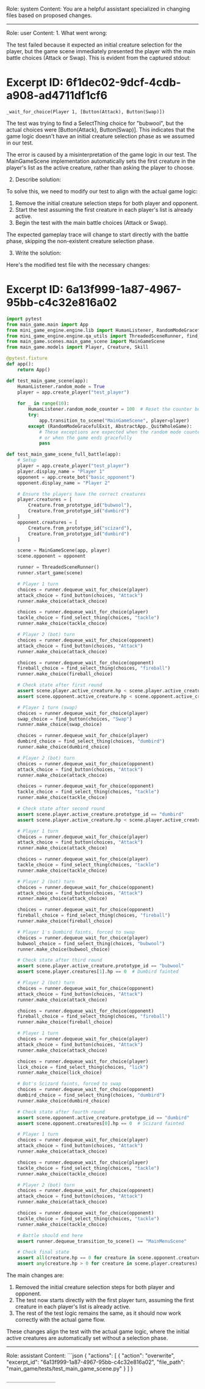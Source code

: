 Role: system
Content: You are a helpful assistant specialized in changing files based on proposed changes.
__________________
Role: user
Content: 1. What went wrong:

The test failed because it expected an initial creature selection for the player, but the game scene immediately presented the player with the main battle choices (Attack or Swap). This is evident from the captured stdout:

# Excerpt ID: 6f1dec02-9dcf-4cdb-a908-ad4711df1cf6
```
_wait_for_choice(Player 1, [Button(Attack), Button(Swap)])
```

The test was trying to find a SelectThing choice for "bubwool", but the actual choices were [Button(Attack), Button(Swap)]. This indicates that the game logic doesn't have an initial creature selection phase as we assumed in our test.

The error is caused by a misinterpretation of the game logic in our test. The MainGameScene implementation automatically sets the first creature in the player's list as the active creature, rather than asking the player to choose.

2. Describe solution:

To solve this, we need to modify our test to align with the actual game logic:

1. Remove the initial creature selection steps for both player and opponent.
2. Start the test assuming the first creature in each player's list is already active.
3. Begin the test with the main battle choices (Attack or Swap).

The expected gameplay trace will change to start directly with the battle phase, skipping the non-existent creature selection phase.

3. Write the solution:

Here's the modified test file with the necessary changes:

# Excerpt ID: 6a13f999-1a87-4967-95bb-c4c32e816a02
```python main_game/tests/test_main_game_scene.py
import pytest
from main_game.main import App
from mini_game_engine.engine.lib import HumanListener, RandomModeGracefulExit, AbstractApp
from mini_game_engine.engine.qa_utils import ThreadedSceneRunner, find_button, find_select_thing
from main_game.scenes.main_game_scene import MainGameScene
from main_game.models import Player, Creature, Skill

@pytest.fixture
def app():
    return App()

def test_main_game_scene(app):
    HumanListener.random_mode = True
    player = app.create_player("test_player")
    
    for _ in range(10):
        HumanListener.random_mode_counter = 100  # Reset the counter before each run
        try:
            app.transition_to_scene("MainGameScene", player=player)
        except (RandomModeGracefulExit, AbstractApp._QuitWholeGame):
            # These exceptions are expected when the random mode counter reaches zero
            # or when the game ends gracefully
            pass

def test_main_game_scene_full_battle(app):
    # Setup
    player = app.create_player("test_player")
    player.display_name = "Player 1"
    opponent = app.create_bot("basic_opponent")
    opponent.display_name = "Player 2"

    # Ensure the players have the correct creatures
    player.creatures = [
        Creature.from_prototype_id("bubwool"),
        Creature.from_prototype_id("dumbird")
    ]
    opponent.creatures = [
        Creature.from_prototype_id("scizard"),
        Creature.from_prototype_id("dumbird")
    ]

    scene = MainGameScene(app, player)
    scene.opponent = opponent

    runner = ThreadedSceneRunner()
    runner.start_game(scene)

    # Player 1 turn
    choices = runner.dequeue_wait_for_choice(player)
    attack_choice = find_button(choices, "Attack")
    runner.make_choice(attack_choice)

    choices = runner.dequeue_wait_for_choice(player)
    tackle_choice = find_select_thing(choices, "tackle")
    runner.make_choice(tackle_choice)

    # Player 2 (bot) turn
    choices = runner.dequeue_wait_for_choice(opponent)
    attack_choice = find_button(choices, "Attack")
    runner.make_choice(attack_choice)

    choices = runner.dequeue_wait_for_choice(opponent)
    fireball_choice = find_select_thing(choices, "fireball")
    runner.make_choice(fireball_choice)

    # Check state after first round
    assert scene.player.active_creature.hp < scene.player.active_creature.max_hp
    assert scene.opponent.active_creature.hp < scene.opponent.active_creature.max_hp

    # Player 1 turn (swap)
    choices = runner.dequeue_wait_for_choice(player)
    swap_choice = find_button(choices, "Swap")
    runner.make_choice(swap_choice)

    choices = runner.dequeue_wait_for_choice(player)
    dumbird_choice = find_select_thing(choices, "dumbird")
    runner.make_choice(dumbird_choice)

    # Player 2 (bot) turn
    choices = runner.dequeue_wait_for_choice(opponent)
    attack_choice = find_button(choices, "Attack")
    runner.make_choice(attack_choice)

    choices = runner.dequeue_wait_for_choice(opponent)
    tackle_choice = find_select_thing(choices, "tackle")
    runner.make_choice(tackle_choice)

    # Check state after second round
    assert scene.player.active_creature.prototype_id == "dumbird"
    assert scene.player.active_creature.hp < scene.player.active_creature.max_hp

    # Player 1 turn
    choices = runner.dequeue_wait_for_choice(player)
    attack_choice = find_button(choices, "Attack")
    runner.make_choice(attack_choice)

    choices = runner.dequeue_wait_for_choice(player)
    tackle_choice = find_select_thing(choices, "tackle")
    runner.make_choice(tackle_choice)

    # Player 2 (bot) turn
    choices = runner.dequeue_wait_for_choice(opponent)
    attack_choice = find_button(choices, "Attack")
    runner.make_choice(attack_choice)

    choices = runner.dequeue_wait_for_choice(opponent)
    fireball_choice = find_select_thing(choices, "fireball")
    runner.make_choice(fireball_choice)

    # Player 1's Dumbird faints, forced to swap
    choices = runner.dequeue_wait_for_choice(player)
    bubwool_choice = find_select_thing(choices, "bubwool")
    runner.make_choice(bubwool_choice)

    # Check state after third round
    assert scene.player.active_creature.prototype_id == "bubwool"
    assert scene.player.creatures[1].hp == 0  # Dumbird fainted

    # Player 2 (bot) turn
    choices = runner.dequeue_wait_for_choice(opponent)
    attack_choice = find_button(choices, "Attack")
    runner.make_choice(attack_choice)

    choices = runner.dequeue_wait_for_choice(opponent)
    fireball_choice = find_select_thing(choices, "fireball")
    runner.make_choice(fireball_choice)

    # Player 1 turn
    choices = runner.dequeue_wait_for_choice(player)
    attack_choice = find_button(choices, "Attack")
    runner.make_choice(attack_choice)

    choices = runner.dequeue_wait_for_choice(player)
    lick_choice = find_select_thing(choices, "lick")
    runner.make_choice(lick_choice)

    # Bot's Scizard faints, forced to swap
    choices = runner.dequeue_wait_for_choice(opponent)
    dumbird_choice = find_select_thing(choices, "dumbird")
    runner.make_choice(dumbird_choice)

    # Check state after fourth round
    assert scene.opponent.active_creature.prototype_id == "dumbird"
    assert scene.opponent.creatures[0].hp == 0  # Scizard fainted

    # Player 1 turn
    choices = runner.dequeue_wait_for_choice(player)
    attack_choice = find_button(choices, "Attack")
    runner.make_choice(attack_choice)

    choices = runner.dequeue_wait_for_choice(player)
    tackle_choice = find_select_thing(choices, "tackle")
    runner.make_choice(tackle_choice)

    # Player 2 (bot) turn
    choices = runner.dequeue_wait_for_choice(opponent)
    attack_choice = find_button(choices, "Attack")
    runner.make_choice(attack_choice)

    choices = runner.dequeue_wait_for_choice(opponent)
    tackle_choice = find_select_thing(choices, "tackle")
    runner.make_choice(tackle_choice)

    # Battle should end here
    assert runner.dequeue_transition_to_scene() == "MainMenuScene"

    # Check final state
    assert all(creature.hp == 0 for creature in scene.opponent.creatures)
    assert any(creature.hp > 0 for creature in scene.player.creatures)
```

The main changes are:
1. Removed the initial creature selection steps for both player and opponent.
2. The test now starts directly with the first player turn, assuming the first creature in each player's list is already active.
3. The rest of the test logic remains the same, as it should now work correctly with the actual game flow.

These changes align the test with the actual game logic, where the initial active creatures are automatically set without a selection phase.
__________________
Role: assistant
Content: ```json
{
  "actions": [
    {
      "action": "overwrite",
      "excerpt_id": "6a13f999-1a87-4967-95bb-c4c32e816a02",
      "file_path": "main_game/tests/test_main_game_scene.py"
    }
  ]
}
```
__________________
